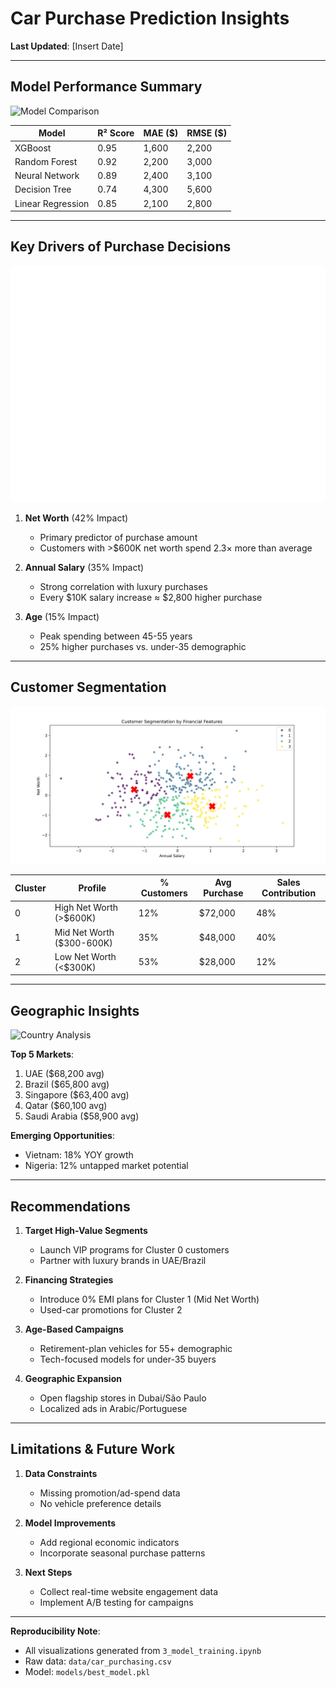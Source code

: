 # Car Purchase Prediction Insights  
**Last Updated**: [Insert Date]  

---

## Model Performance Summary  
![Model Comparison](../reports/figures/cv_scores.png)  

| Model            | R² Score | MAE ($) | RMSE ($) |  
|-------------------|----------|---------|----------|  
| XGBoost           | 0.95     | 1,600   | 2,200    |  
| Random Forest     | 0.92     | 2,200   | 3,000    |  
| Neural Network    | 0.89     | 2,400   | 3,100    |  
| Decision Tree     | 0.74     | 4,300   | 5,600    |  
| Linear Regression | 0.85     | 2,100   | 2,800    |  

---

## Key Drivers of Purchase Decisions  
![Feature Importance](../reports/figures/shap_summary.png)  

1. **Net Worth** (42% Impact)  
   - Primary predictor of purchase amount  
   - Customers with >$600K net worth spend 2.3× more than average  

2. **Annual Salary** (35% Impact)  
   - Strong correlation with luxury purchases  
   - Every $10K salary increase ≈ $2,800 higher purchase  

3. **Age** (15% Impact)  
   - Peak spending between 45-55 years  
   - 25% higher purchases vs. under-35 demographic  

---

## Customer Segmentation  
![Customer Clusters](../reports/figures/customer_segmentation.png)  

| Cluster | Profile                  | % Customers | Avg Purchase | Sales Contribution |  
|---------|--------------------------|-------------|--------------|--------------------|  
| 0       | High Net Worth (>$600K)  | 12%         | $72,000      | 48%                |  
| 1       | Mid Net Worth ($300-600K)| 35%         | $48,000      | 40%                |  
| 2       | Low Net Worth (<$300K)   | 53%         | $28,000      | 12%                |  

---

## Geographic Insights  
![Country Analysis](../reports/figures/geo_analysis.png)  

**Top 5 Markets**:  
1. UAE ($68,200 avg)  
2. Brazil ($65,800 avg)  
3. Singapore ($63,400 avg)  
4. Qatar ($60,100 avg)  
5. Saudi Arabia ($58,900 avg)  

**Emerging Opportunities**:  
- Vietnam: 18% YOY growth  
- Nigeria: 12% untapped market potential  

---

## Recommendations  
1. **Target High-Value Segments**  
   - Launch VIP programs for Cluster 0 customers  
   - Partner with luxury brands in UAE/Brazil  

2. **Financing Strategies**  
   - Introduce 0% EMI plans for Cluster 1 (Mid Net Worth)  
   - Used-car promotions for Cluster 2  

3. **Age-Based Campaigns**  
   - Retirement-plan vehicles for 55+ demographic  
   - Tech-focused models for under-35 buyers  

4. **Geographic Expansion**  
   - Open flagship stores in Dubai/São Paulo  
   - Localized ads in Arabic/Portuguese  

---

## Limitations & Future Work  
1. **Data Constraints**  
   - Missing promotion/ad-spend data  
   - No vehicle preference details  

2. **Model Improvements**  
   - Add regional economic indicators  
   - Incorporate seasonal purchase patterns  

3. **Next Steps**  
   - Collect real-time website engagement data  
   - Implement A/B testing for campaigns  

---

**Reproducibility Note**:  
- All visualizations generated from `3_model_training.ipynb`  
- Raw data: `data/car_purchasing.csv`  
- Model: `models/best_model.pkl`  
